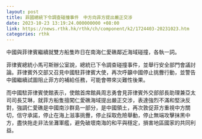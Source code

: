 ```yaml
---
layout: post
title: 菲國總統下令調查碰撞事件　中方向菲方提出嚴正交涉
date: 2023-10-23 13:19:24.000000000 +08:00
link: https://news.rthk.hk/rthk/ch/component/k2/1724403-20231023.htm
categories: rthk
---
```


中國與菲律賓繼續就雙方船隻昨日在南海仁愛礁鄰近海域碰撞，各執一詞。

菲律賓總統小馬可斯辦公室說，總統已下令調查碰撞事件，並舉行安全部門會議討論。菲律賓外交部又召見中國駐菲律賓大使，再次呼籲中國停止挑釁行動，並警告中國繼續試圖阻止菲方的補給任務，可能會帶來災難性後果。

而中國駐菲律賓使館表示，使館首席館員周志勇會見菲律賓外交部部長助理兼亞太司司長艾琳，就菲方船隻擅闖仁愛礁海域提出嚴正交涉，表達強烈不滿和堅決反對，強調仁愛礁是中國南沙群島一部分，是中國領土，再次敦促菲方重視中方關切，信守承諾，停止在海上滋事挑釁，停止採取危險舉動，停止無端攻擊抹黑中方，盡快拖走非法坐灘軍艦，避免破壞南海的和平與穩定，損害地區國家的共同利益。
